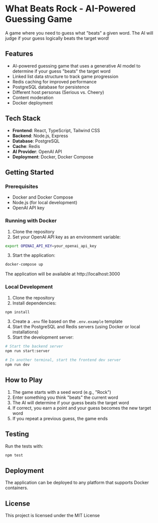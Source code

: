 # What Beats Rock - AI-Powered Guessing Game

A game where you need to guess what "beats" a given word. The AI will judge if your guess logically beats the target word!

## Features

- AI-powered guessing game that uses a generative AI model to determine if your guess "beats" the target word
- Linked list data structure to track game progression
- Redis caching for improved performance
- PostgreSQL database for persistence
- Different host personas (Serious vs. Cheery)
- Content moderation
- Docker deployment

## Tech Stack

- **Frontend**: React, TypeScript, Tailwind CSS
- **Backend**: Node.js, Express
- **Database**: PostgreSQL
- **Cache**: Redis
- **AI Provider**: OpenAI API
- **Deployment**: Docker, Docker Compose

## Getting Started

### Prerequisites

- Docker and Docker Compose
- Node.js (for local development)
- OpenAI API key

### Running with Docker

1. Clone the repository
2. Set your OpenAI API key as an environment variable:

```bash
export OPENAI_API_KEY=your_openai_api_key
```

3. Start the application:

```bash
docker-compose up
```

The application will be available at http://localhost:3000

### Local Development

1. Clone the repository
2. Install dependencies:

```bash
npm install
```

3. Create a `.env` file based on the `.env.example` template
4. Start the PostgreSQL and Redis servers (using Docker or local installations)
5. Start the development server:

```bash
# Start the backend server
npm run start:server

# In another terminal, start the frontend dev server
npm run dev
```

## How to Play

1. The game starts with a seed word (e.g., "Rock")
2. Enter something you think "beats" the current word
3. The AI will determine if your guess beats the target word
4. If correct, you earn a point and your guess becomes the new target word
5. If you repeat a previous guess, the game ends

## Testing

Run the tests with:

```bash
npm test
```

## Deployment

The application can be deployed to any platform that supports Docker containers.

## License

This project is licensed under the MIT License
